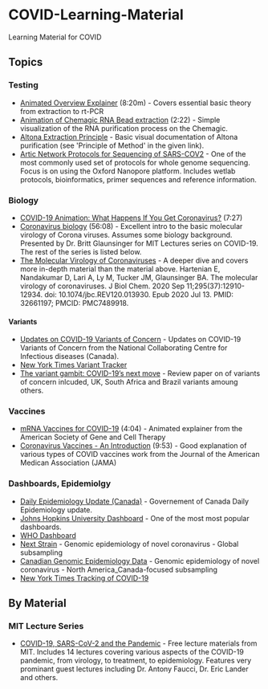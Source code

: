 # COVID-Learning-Material
Learning Material for COVID

## Topics
### Testing
* [Animated Overview Explainer](https://www.youtube.com/watch?v=ThG_02miq-4) (8:20m) - Covers essential basic theory from extraction to rt-PCR
* [Animation of Chemagic RNA Bead extraction](https://www.youtube.com/watch?v=deVufNDJ4GI) (2:22) - Simple visualization of the RNA purification process on the Chemagic.
* [Altona Extraction Principle](https://www.altona-diagnostics.com/en/products/reagents/altostar.html) - Basic visual documentation of Altona purification (see 'Principle of Method' in the given link). 
* [Artic Network Protocols for Sequencing of SARS-COV2](https://artic.network/ncov-2019) - One of the most commonly used set of protocols for whole genome sequencing. Focus is on using the Oxford Nanopore platform. Includes wetlab protocols, bioinformatics, primer sequences and reference information.  
### Biology
* [COVID-19 Animation: What Happens If You Get Coronavirus?](https://www.youtube.com/watch?v=5DGwOJXSxqg) (7:27)
* [Coronavirus biology](https://www.youtube.com/watch?v=r2mOU2qOCYs) (56:08) - Excellent intro to the basic molecular virology of Corona viruses. Assumes some biology background. Presented by Dr. Britt Glaunsinger for MIT Lectures series on COVID-19. The rest of the series is listed below. 
* [The Molecular Virology of Coronaviruses](https://www.ncbi.nlm.nih.gov/pmc/articles/PMC7489918/pdf/zbc12910.pdf) - A deeper dive and covers more in-depth material than the material above. 
Hartenian E, Nandakumar D, Lari A, Ly M, Tucker JM, Glaunsinger BA. The molecular virology of coronaviruses. J Biol Chem. 2020 Sep 11;295(37):12910-12934. doi: 10.1074/jbc.REV120.013930. Epub 2020 Jul 13. PMID: 32661197; PMCID: PMC7489918.
#### Variants
* [Updates on COVID-19 Variants of Concern](https://nccid.ca/covid-19-variants/) - Updates on COVID-19 Variants of Concern from the National Collaborating Centre for Infectious diseases (Canada). 
* [New York Times Variant Tracker](https://www.nytimes.com/interactive/2021/health/coronavirus-variant-tracker.html)
* [The variant gambit: COVID-19’s next move](https://www.ncbi.nlm.nih.gov/pmc/articles/PMC7919536/pdf/main.pdf) -  Review paper on of variants of concern inlcuded, UK, South Africa and Brazil variants amoung others. 
### Vaccines
* [mRNA Vaccines for COVID-19](https://www.youtube.com/watch?v=SR-9Bo2CaRQ) (4:04) - Animated explainer from the American Society of Gene and Cell Therapy
* [Coronavirus Vaccines - An Introduction](https://www.youtube.com/watch?v=KMc3vL_MIeo) (9:53) - Good explanation of various types of COVID vaccines work from the Journal of the American Medican Association (JAMA)

### Dashboards, Epidemiolgy
* [Daily Epidemiology Update (Canada)](https://health-infobase.canada.ca/covid-19/epidemiological-summary-covid-19-cases.html) - Governement of Canada Daily Epidemiology update. 
* [Johns Hopkins University Dashboard](https://www.arcgis.com/apps/opsdashboard/index.html#/bda7594740fd40299423467b48e9ecf6) - One of the most  most popular dashboards. 
* [WHO Dashboard](https://covid19.who.int/)
* [Next Strain](https://nextstrain.org/ncov/global) - Genomic epidemiology of novel coronavirus - Global subsampling
* [Canadian Genomic Epidemiology Data](https://www.ncbi.nlm.nih.gov/pmc/articles/PMC7919536/pdf/main.pdf) - Genomic epidemiology of novel coronavirus - North America_Canada-focused subsampling
* [New York Times Tracking of COVID-19](https://www.nytimes.com/interactive/2020/world/coronavirus-maps.html)


## By Material
### MIT Lecture Series
* [COVID-19, SARS-CoV-2 and the Pandemic](https://biology.mit.edu/undergraduate/current-students/subject-offerings/covid-19-sars-cov-2-and-the-pandemic/) - Free lecture materials from MIT. Includes 14 lectures covering various aspects of the COVID-19 pandemic, from virology, to treatment, to epidemiology. Features very prominant guest lectures including Dr. Antony Faucci, Dr. Eric Lander and others.
